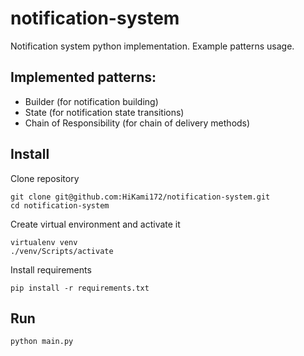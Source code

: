 # notification-system
Notification system python implementation. Example patterns usage.

## Implemented patterns:
- Builder (for notification building)
- State (for notification state transitions)
- Chain of Responsibility (for chain of delivery methods)

## Install

Clone repository
```shell
git clone git@github.com:HiKami172/notification-system.git
cd notification-system
```
Create virtual environment and activate it
```shell
virtualenv venv
./venv/Scripts/activate
```
Install requirements
```shell
pip install -r requirements.txt
```

## Run
```shell
python main.py 
```

